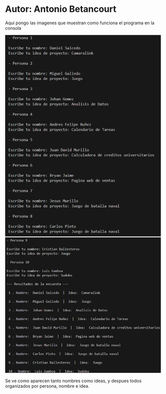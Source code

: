 # Autor: Antonio Betancourt

Aqui pongo las imagenes que muestran como funciona el programa en la consola

![alt text](image.png)
![alt text](image-1.png)

Se ve como aparecen tanto nombres como ideas, y despues todos organizados por persona, nombre e idea.
